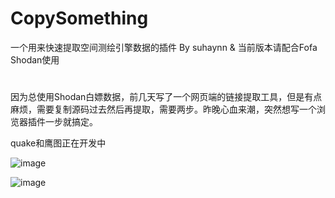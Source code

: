 # CopySomething
一个用来快速提取空间测绘引擎数据的插件 By suhaynn & 当前版本请配合Fofa Shodan使用
# 
因为总使用Shodan白嫖数据，前几天写了一个网页端的链接提取工具，但是有点麻烦，需要复制源码过去然后再提取，需要两步。昨晚心血来潮，突然想写一个浏览器插件一步就搞定。

quake和鹰图正在开发中

![image](https://github.com/user-attachments/assets/f11b6552-2215-4482-8127-c744f3f07cf8)

![image](https://github.com/user-attachments/assets/1b2deaa9-a9e5-45bb-b39b-e512a19eec52)

